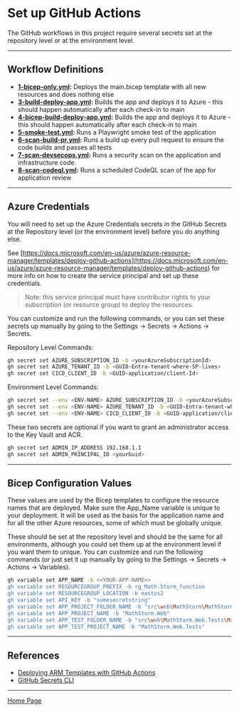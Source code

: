 # Set up GitHub Actions

The GitHub workflows in this project require several secrets set at the repository level or at the environment level.

---

## Workflow Definitions

- **[1-bicep-only.yml](./workflows/1-bicep-only.yml):** Deploys the main.bicep template with all new resources and does nothing else
- **[3-build-deploy-app.yml](./workflows/3-build-deploy-app.yml):** Builds the app and deploys it to Azure - this should happen automatically after each check-in to main
- **[4-bicep-build-deploy-app.yml](./workflows/4-bicep-build-deploy-app.yml):** Builds the app and deploys it to Azure - this should happen automatically after each check-in to main
- **[5-smoke-test.yml](./workflows/5-smoke-test.yml):** Runs a Playwright smoke test of the application
- **[6-scan-build-pr.yml](./workflows/6-scan-build-pr.yml):** Runs a build up every pull request to ensure the code builds and passes all tests
- **[7-scan-devsecops.yml](./workflows/7-scan-devsecops.yml):** Runs a security scan on the application and infrastructure code.
- **[8-scan-codeql.yml](./workflows/8-scan-codeql.yml):** Runs a scheduled CodeQL scan of the app for application review

---

## Azure Credentials

You will need to set up the Azure Credentials secrets in the GitHub Secrets at the Repository level (or the environment level) before you do anything else.

See [https://docs.microsoft.com/en-us/azure/azure-resource-manager/templates/deploy-github-actions](https://docs.microsoft.com/en-us/azure/azure-resource-manager/templates/deploy-github-actions) for more info on how to create the service principal and set up these credentials.

> Note: this service principal must have contributor rights to your subscription (or resource group) to deploy the resources.

You can customize and run the following commands, or you can set these secrets up manually by going to the Settings -> Secrets -> Actions -> Secrets.

Repository Level Commands:

```bash
gh secret set AZURE_SUBSCRIPTION_ID -b <yourAzureSubscriptionId>
gh secret set AZURE_TENANT_ID -b <GUID-Entra-tenant-where-SP-lives>
gh secret set CICD_CLIENT_ID -b <GUID-application/client-Id>
```

Environment Level Commands:

```bash
gh secret set --env <ENV-NAME> AZURE_SUBSCRIPTION_ID -b <yourAzureSubscriptionId>
gh secret set --env <ENV-NAME> AZURE_TENANT_ID -b <GUID-Entra-tenant-where-SP-lives>
gh secret set --env <ENV-NAME> CICD_CLIENT_ID -b <GUID-application/client-Id>
```

These two secrets are optional if you want to grant an administrator access to the Key Vault and ACR.  

```bash
gh secret set ADMIN_IP_ADDRESS 192.168.1.1
gh secret set ADMIN_PRINCIPAL_ID <yourGuid>
```

---

## Bicep Configuration Values

These values are used by the Bicep templates to configure the resource names that are deployed. Make sure the App_Name variable is unique to your deployment. It will be used as the basis for the application name and for all the other Azure resources, some of which must be globally unique.

These should be set at the repository level and should be the same for all environments, although you could set them up at the environment level if you want them to unique. You can customize and run the following commands (or just set it up manually by going to the Settings -> Secrets -> Actions -> Variables).  

```bash
gh variable set APP_NAME -b <<YOUR-APP-NAME>>
gh variable set RESOURCEGROUP_PREFIX -b rg_Math.Storm_function
gh variable set RESOURCEGROUP_LOCATION -b eastus2
gh variable set API_KEY -b "somesecretstring"
gh variable set APP_PROJECT_FOLDER_NAME -b "src\web\MathStorm\MathStorm.Web"
gh variable set APP_PROJECT_NAME -b "MathStorm.Web"
gh variable set APP_TEST_FOLDER_NAME -b "src\web\MathStorm.Web.Tests\MathStorm.Web.Tests"
gh variable set APP_TEST_PROJECT_NAME -b "MathStorm.Web.Tests"
```

---

## References

- [Deploying ARM Templates with GitHub Actions](https://docs.microsoft.com/en-us/azure/azure-resource-manager/templates/deploy-github-actions)
- [GitHub Secrets CLI](https://cli.github.com/manual/gh_secret_set)

---

[Home Page](../README.md)
